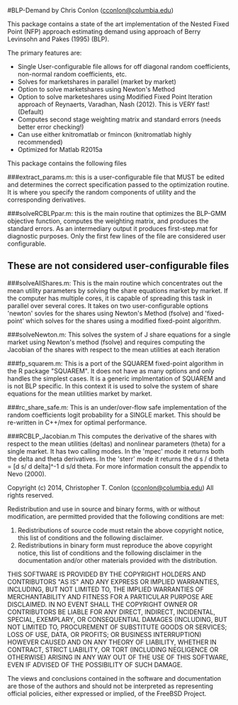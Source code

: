 #BLP-Demand
by Chris Conlon (cconlon@columbia.edu)

This package contains a state of the art implementation of the Nested Fixed Point (NFP) approach
estimating demand using approach of Berry Levinsohn and Pakes (1995) (BLP).

The primary features are:
- Single User-configurable file allows for off diagonal random coefficients, non-normal random coefficients, etc.
- Solves for marketshares in parallel (market by market)
- Option to solve marketshares using Newton's Method
- Option to solve marketeshares using Modified Fixed Point Iteration approach of Reynaerts, Varadhan, Nash (2012). This is VERY fast! (Default)
- Computes second stage weighting matrix and standard errors (needs better error checking!)
- Can use either knitromatlab or fmincon (knitromatlab highly recommended)
- Optimized for Matlab R2015a





This package contains the following files

###extract_params.m: 
this is a user-configurable file that MUST be edited and determines the 
correct specification passed to the optimization routine. It is where you specify the random
components of utility and the corresponding derivatives.

###solveRCBLPpar.m: 
this is the main routine that optimizes the BLP-GMM objective function,
computes the weighting matrix, and produces the standard errors. As an intermediary output
it produces first-step.mat for diagnostic purposes. Only the first few lines of the file are 
considered user configurable.

## These are not considered user-configurable files
###solveAllShares.m:
This is the main routine which concentrates out the mean utility parameters by solving the
share equations market by market. If the computer has multiple cores, it is capable of spreading
this task in parallel over several cores. It takes on two user-configurable options 'newton'
sovles for the shares using Newton's Method (fsolve) and 'fixed-point' which solves for the
shares using a modified fixed-point algorithm.

###solveNewton.m:
This solves the system of J share equations for a single market using Newton's method (fsolve)
and requires computing the Jacobian of the shares with respect to the mean utilities at each
iteration

###fp_squarem.m:
This is a port of the SQUAREM fixed-point algorithm in the R package "SQUAREM". It does not
have as many options and only handles the simplest cases. It is a generic implmentation of 
SQUAREM and is not BLP specific. In this context it is used to solve the system of share equations
for the mean utilities market by market.

###rc_share_safe.m:
This is an under/over-flow safe implementation of the random coefficients logit probability
for a SINGLE market. This should be re-written in C++/mex for optimal performance.

###RCBLP_Jacobian.m
This computes the derivative of the shares with respect to the mean utilities (deltas) and
nonlinear parameters (theta) for a single market. It has two calling modes. In the 'mpec'
mode it returns both the delta and theta derivatives. In the 'sterr' mode it returns the
d s / d theta = [d s/ d delta]^-1 d s/d theta. For more information consult the appendix 
to Nevo (2000).

Copyright (c) 2014, Christopher T. Conlon (cconlon@columbia.edu)
All rights reserved.

Redistribution and use in source and binary forms, with or without
modification, are permitted provided that the following conditions are met:

1. Redistributions of source code must retain the above copyright notice, this
   list of conditions and the following disclaimer.
2. Redistributions in binary form must reproduce the above copyright notice,
   this list of conditions and the following disclaimer in the documentation
   and/or other materials provided with the distribution.

THIS SOFTWARE IS PROVIDED BY THE COPYRIGHT HOLDERS AND CONTRIBUTORS "AS IS" AND
ANY EXPRESS OR IMPLIED WARRANTIES, INCLUDING, BUT NOT LIMITED TO, THE IMPLIED
WARRANTIES OF MERCHANTABILITY AND FITNESS FOR A PARTICULAR PURPOSE ARE
DISCLAIMED. IN NO EVENT SHALL THE COPYRIGHT OWNER OR CONTRIBUTORS BE LIABLE FOR
ANY DIRECT, INDIRECT, INCIDENTAL, SPECIAL, EXEMPLARY, OR CONSEQUENTIAL DAMAGES
(INCLUDING, BUT NOT LIMITED TO, PROCUREMENT OF SUBSTITUTE GOODS OR SERVICES;
LOSS OF USE, DATA, OR PROFITS; OR BUSINESS INTERRUPTION) HOWEVER CAUSED AND
ON ANY THEORY OF LIABILITY, WHETHER IN CONTRACT, STRICT LIABILITY, OR TORT
(INCLUDING NEGLIGENCE OR OTHERWISE) ARISING IN ANY WAY OUT OF THE USE OF THIS
SOFTWARE, EVEN IF ADVISED OF THE POSSIBILITY OF SUCH DAMAGE.

The views and conclusions contained in the software and documentation are those
of the authors and should not be interpreted as representing official policies,
either expressed or implied, of the FreeBSD Project.
